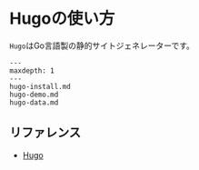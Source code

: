 # Hugoの使い方

``Hugo``はGo言語製の静的サイトジェネレーターです。

```{toctree}
---
maxdepth: 1
---
hugo-install.md
hugo-demo.md
hugo-data.md
```

## リファレンス

- [Hugo](https://gohugo.io/)
